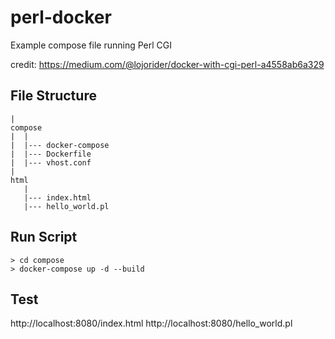 # perl-docker
Example compose file running Perl CGI

credit: https://medium.com/@lojorider/docker-with-cgi-perl-a4558ab6a329

## File Structure

```
|
compose
|  |
|  |--- docker-compose
|  |--- Dockerfile
|  |--- vhost.conf
|
html
   |
   |--- index.html
   |--- hello_world.pl
```

## Run Script

```
> cd compose
> docker-compose up -d --build
```

## Test

http://localhost:8080/index.html
http://localhost:8080/hello_world.pl
